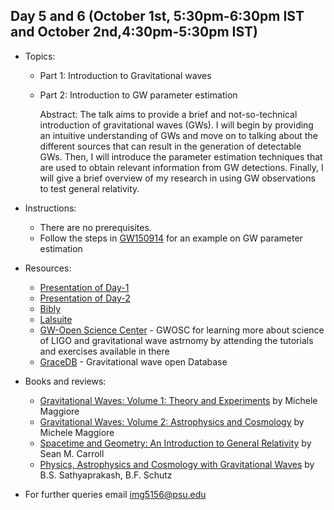

## Day 5 and 6 (October 1st, 5:30pm-6:30pm IST and October 2nd,4:30pm-5:30pm IST)
* Topics:
  * Part 1: Introduction to Gravitational waves
  * Part 2: Introduction to GW parameter estimation
  
    Abstract: The talk aims to provide a brief and not-so-technical introduction of gravitational waves (GWs). I will begin by providing an intuitive understanding of GWs and move on to talking about the different sources that can result in the generation of detectable GWs. Then, I will introduce the parameter estimation techniques that are used to obtain relevant information from GW detections. Finally, I will give a brief overview of my research in using GW observations to test general relativity.
    
* Instructions:
  * There are no prerequisites. 
  * Follow the steps in [GW150914](https://github.com/ssp5361/Mini-Astro-workshop/blob/master/Day-5and6/Instructions.txt) for an example on GW parameter estimation
  
* Resources:
  * [Presentation of Day-1](https://github.com/ssp5361/Mini-Astro-workshop/blob/master/Day-5and6/MAW-%20Introduction%20of%20GWs.pdf)
  * [Presentation of Day-2](https://github.com/ssp5361/Mini-Astro-workshop/blob/master/Day-5and6/MAW-%20Introduction%20of%20GWs.pdf)
  * [Bibly](https://lscsoft.docs.ligo.org/bilby/#)
  * [Lalsuite](https://lscsoft.docs.ligo.org/lalsuite/)
  * [GW-Open Science Center](https://www.gw-openscience.org/about/) - GWOSC for learning more about science of LIGO and gravitational wave astrnomy by attending the tutorials and exercises available in there 
  * [GraceDB](https://gracedb.ligo.org/) - Gravitational wave open Database
  
* Books and reviews:
  * [Gravitational Waves: Volume 1: Theory and Experiments](https://g.co/kgs/FDikzF) by Michele Maggiore
  * [Gravitational Waves: Volume 2: Astrophysics and Cosmology](https://g.co/kgs/k7LXBF) by Michele Maggiore
  * [Spacetime and Geometry: An Introduction to General Relativity](https://g.co/kgs/rx9urS) by Sean M. Carroll
  * [Physics, Astrophysics and Cosmology with Gravitational Waves](https://arxiv.org/abs/0903.0338) by B.S. Sathyaprakash, B.F. Schutz
  
* For further queries email img5156@psu.edu
